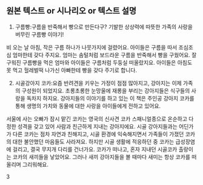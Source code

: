 ## 원본 텍스트 or 시나리오 or 텍스트 설명

1. 구름빵:구름을 반죽해서 빵으로 만든다구?
기발한 상상력에 따뜻한 가족의 사랑을 버무린 구름빵 이야기!

비 오는 날 아침, 작은 구름 하나가 나뭇가지에 걸렸어요. 아이들은 구름을 따서 조심조심 엄마한테 갖다 주지요. 엄마는 솜털처럼 보드라운 구름을 반죽해서 빵을 구웠어요. 잘 구워진 구름빵을 먹은 엄마와 아이들은 구름처럼 두둥실 떠올랐지요. 
아이들은 아침도 못 먹고 헐레벌떡 나가신 아빠한테 빵을 갖다 주기로 합니다.

2. 시골강아지 코카:요즘 반려견을 키우는 가정이 점점 많아지고, 강아지는 이제 가족의 구성원이 되었지요. 초롱초롱한 눈망울에 재롱을 부리는 강아지들은 식구들의 사랑을 독차지 하지요. 강아지들의 이야기를 하고 있는 이 책은 주인공 강아지 코카를 통해 생명의 가치와 동물에 대한 사랑을 아이들에게 전하고 있어요.

서울에 사는 오빠가 잠시 맡긴 코카는 영국의 신사견 코카 스패니얼종으로 온순하고 다정한 성격을 갖고 있어 사람과 친근하게 지내는 강아지에요. 시골 강아지들과는 어딘가가 다른 코카는 점차 자연과 친해지고, 시골 환경에 익숙해지면서 가족들이 가졌던 코카의 대한 불안했던 마음들도 사라져요. 하지만 시골 생활에 적응하던 중 코카는 급성장염에 걸리고, 결국 무지개 다리를 건너가요. 코카가 떠나고, 혼자 지내던 시골코카 촐랑이는 코카의 새끼들을 낳았어요. 그러나 새끼 강아지들을 볼 때마다 새미는 항상 코카를 떠올리며 그리워해요.

3

